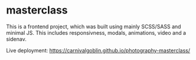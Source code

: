 # masterclass
 
 This is a frontend project, which was built using mainly SCSS/SASS and minimal JS.
 This includes responsivness, modals, animations, video and a sidenav.

Live deployment:
https://carnivalgoblin.github.io/photography-masterclass/
